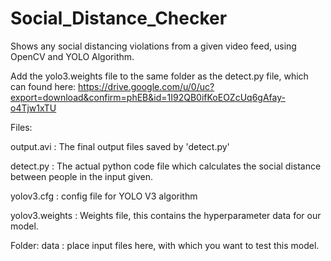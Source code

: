 # Social_Distance_Checker
Shows any social distancing violations from a given video feed, using OpenCV and YOLO Algorithm.

Add the yolo3.weights file to the same folder as the detect.py file,
which can found here: https://drive.google.com/u/0/uc?export=download&confirm=phEB&id=1I92QB0ifKoEOZcUq6gAfay-o4Tjw1xTU

Files:

output.avi : The final output files saved by 'detect.py'

detect.py  : The actual python code file which calculates the social distance between people in the input given.

yolov3.cfg : config file for YOLO V3 algorithm

yolov3.weights : Weights file, this contains the hyperparameter data for our model.

Folder:
data : place input files here, with which you want to test this model.
